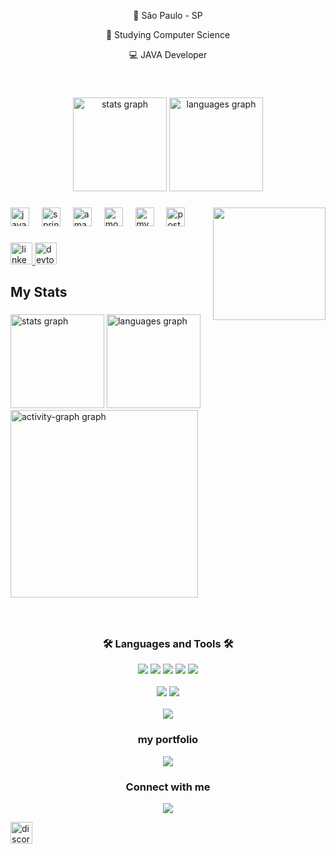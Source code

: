 <div align="center">
 <p align="center">📍 São Paulo - SP</p>
 <p>🎯 Studying Computer Science</p>
 <p>💻 JAVA Developer</p><br>
</div>

###

###

<div align="center">
  <img src="https://github-readme-stats.vercel.app/api?username=pedro&hide_title=false&hide_rank=false&show_icons=true&include_all_commits=true&count_private=true&disable_animations=false&theme=dracula&locale=en&hide_border=false" height="150" alt="stats graph"  />
  <img src="https://github-readme-stats.vercel.app/api/top-langs?username=pedro&locale=en&hide_title=false&layout=compact&card_width=320&langs_count=5&theme=merko&hide_border=false" height="150" alt="languages graph"  />
</div>

###

<img align="right" height="180" src="https://www.alura.com.br/artigos/assets/hello-world-em-varias-linguagens/imagem1.gif"  />

###

<div align="left">
  <img src="https://cdn.jsdelivr.net/gh/devicons/devicon/icons/java/java-original.svg" height="30" alt="java logo"  />
  <img width="12" />
  <img src="https://cdn.jsdelivr.net/gh/devicons/devicon/icons/spring/spring-original.svg" height="30" alt="spring logo"  />
  <img width="12" />
  <img src="https://cdn.jsdelivr.net/gh/devicons/devicon/icons/amazonwebservices/amazonwebservices-line-wordmark.svg" height="30" alt="amazonwebservices logo"  />
  <img width="12" />
  <img src="https://cdn.jsdelivr.net/gh/devicons/devicon/icons/mongodb/mongodb-original.svg" height="30" alt="mongodb logo"  />
  <img width="12" />
  <img src="https://cdn.jsdelivr.net/gh/devicons/devicon/icons/mysql/mysql-original.svg" height="30" alt="mysql logo"  />
  <img width="12" />
  <img src="https://cdn.jsdelivr.net/gh/devicons/devicon/icons/postgresql/postgresql-original.svg" height="30" alt="postgresql logo"  />
</div>

###

<div align="left">
  <a href="https://www.linkedin.com/in/pedro-eduardo-bibiano/" target="_blank">
    <img src="https://img.shields.io/static/v1?message=LinkedIn&logo=linkedin&label=&color=0077B5&logoColor=white&labelColor=&style=for-the-badge" height="35" alt="linkedin logo"  />
  </a>
  <a href="https://portfolio-pedrobibiano.netlify.app/" target="_blank">
    <img src="https://img.shields.io/static/v1?message=Portif%C3%B3lio&logo=dev.to&label=&color=0A0A0A&logoColor=white&labelColor=&style=for-the-badge" height="35" alt="devto logo"  />
  </a>

 
## My Stats

###

<div align="left">
  <img src="https://github-readme-stats.vercel.app/api?username=pedroeduardobibiano&hide_title=false&hide_rank=false&show_icons=true&include_all_commits=true&count_private=true&disable_animations=false&theme=gruvbox_light&locale=en&hide_border=false&order=1" height="150" alt="stats graph"  />
  <img src="https://github-readme-stats.vercel.app/api/top-langs?username=pedroeduardobibiano&locale=en&hide_title=false&layout=compact&card_width=320&langs_count=5&theme=gruvbox_light&hide_border=true&order=2" height="150" alt="languages graph"  />
  <img src="https://github-readme-activity-graph.vercel.app/graph?username=pedroeduardobibiano&radius=16&theme=gruvbox&area=true&order=5&hide_title=false&hide_border=true" height="300" alt="activity-graph graph"  />
</div>

###

<div align="center">
  <br><h3 align="center">🛠️ Languages and Tools 🛠️</h3>
</div>

<p align="center">    
    <img src="https://img.shields.io/badge/Spring%20Boot-6DB33F?style=for-the-badge&logo=spring-boot&logoColor=white">
    <img src="https://img.shields.io/badge/Java-ED8B00?style=for-the-badge&logo=openjdk&logoColor=white">
    <img src="https://img.shields.io/badge/MySQL-1E90FF?style=for-the-badge&logo=mysql&logoColor=white">
   <img src="https://img.shields.io/badge/PostgreSQL-4479A1?style=for-the-badge&logo=postgresql&logoColor=white">
    <img src="https://img.shields.io/badge/MongoDB-white?style=for-the-badge&logo=mongodb&logoColor=green">
    <br><br><img src="https://img.shields.io/badge/Git-F05032?style=for-the-badge&logo=gi">
    <img src="https://img.shields.io/badge/Postman-FF6C37?style=for-the-badge&logo=Postman&logoColor=white">
    <br><br><img src="https://img.shields.io/badge/Windows-0078D6?style=for-the-badge&logo=windows&logoColor=white">
</p>
<div align="center">
  <h3 align="center">my portfolio</h3> 
</div>
<p align="center">
    <a href="https://portfolio-pedrobibiano.netlify.app/">
        <img src="https://img.shields.io/badge/portfolio-000000?style=for-the-badge">
    </a>
</p>

<div align="center">
  <h3 align="center">Connect with me</h3> 
</div>
<p align="center">
    <a href="https://www.linkedin.com/in/pedro-eduardo-bibiano/">
        <img src="https://img.shields.io/badge/linkedin-%230077B5.svg?&style=for-the-badge&logo=linkedin&logoColor=white&link=mailto:https://www.linkedin.com/in/pedro-eduardo-bibiano/?lipi=urn%3Ali%3Apage%3Ad_flagship3_profile_view_base_contact_details%3BOa8gs2CqTOaxCJJZjGtaRQ%3D%3D">
    </a>
</p>



  <img src="https://img.shields.io/static/v1?message=Discord&logo=discord&label=&color=7289DA&logoColor=white&labelColor=&style=for-the-badge" height="35" alt="discord logo"  />
</div>

###


